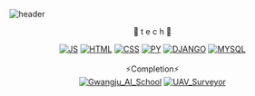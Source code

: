 <!--
**ondjj/ondjj** is a ✨ _special_ ✨ repository because its `README.md` (this file) appears on your GitHub profile.

Here are some ideas to get you started:

- 🔭 I’m currently working on ...
- 🌱 I’m currently learning ...
- 👯 I’m looking to collaborate on ...
- 🤔 I’m looking for help with ...
- 💬 Ask me about ...
- 📫 How to reach me: ...
- 😄 Pronouns: ...
- ⚡ Fun fact: ...
-->

![header](https://capsule-render.vercel.app/api?type=slice&color=auto&height=300&section=header&text=Personal%20Records&fontSize=80)

<div align=center>
🌱 t e c h 🌱

[![JS](https://img.shields.io/badge/JavaScript-F7DF1E?style=flat-square&logo=JavaScript&logoColor=black)](https://ondjj.github.io/)
[![HTML](https://img.shields.io/badge/HTML-E34F26?style=flat-square&logo=HTML&logoColor=black)](https://ondjj.github.io/)
[![CSS](https://img.shields.io/badge/CSS-1572B6?style=flat-square&logo=CSS&logoColor=black)](https://ondjj.github.io/)
[![PY](https://img.shields.io/badge/Python-3776AB?style=flat-square&logo=Python&logoColor=black)](https://ondjj.github.io/)
[![DJANGO](https://img.shields.io/badge/Django-092E20?style=flat-square&logo=Django&logoColor=black)](https://ondjj.github.io/)
[![MYSQL](https://img.shields.io/badge/MYSQL-4479A1?style=flat-square&logo=MYSQL&logoColor=black)](https://ondjj.github.io/)
<br>
<br>
⚡Completion⚡
<br>
[![Gwangju_AI_School](https://img.shields.io/badge/Gwangju_AI_School-41454A?style=flat-square&logo=GIS&logoColor=black)](https://ondjj.github.io/)
[![UAV_Surveyor](https://img.shields.io/badge/UAV_Surveyor-4285F4?style=flat-square&logo=UAV_Surveyor&logoColor=black)](https://ondjj.github.io/)
</div>
